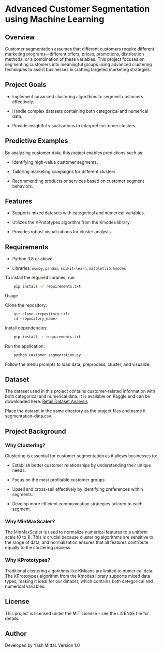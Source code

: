 # Advanced Customer Segmentation using Machine Learning

## Overview

Customer segmentation assumes that different customers require different marketing programs—different offers, prices, promotions, distribution methods, or a combination of these variables. This project focuses on segmenting customers into meaningful groups using advanced clustering techniques to assist businesses in crafting targeted marketing strategies.

## Project Goals

- Implement advanced clustering algorithms to segment customers effectively.

- Handle complex datasets containing both categorical and numerical data.

- Provide insightful visualizations to interpret customer clusters.

## Predictive Examples

By analyzing customer data, this project enables predictions such as:

- Identifying high-value customer segments.

- Tailoring marketing campaigns for different clusters.

- Recommending products or services based on customer segment behaviors.

## Features

- Supports mixed datasets with categorical and numerical variables.

- Utilizes the KPrototypes algorithm from the Kmodes library.

- Provides robust visualizations for cluster analysis.

## Requirements

- Python 3.8 or above

- Libraries: `numpy`, `pandas`, `scikit-learn`, `matplotlib`, `kmodes`

To install the required libraries, run:
```bash 
    pip install -r requirements.txt 
```

Usage

Clone the repository:
```bash
    git clone <repository_url>
    cd <repository_name>
```

Install dependencies:
```bash
    pip install -r requirements.txt
```

Run the application:
```bash
    python customer_segmentation.py
```

Follow the menu prompts to load data, preprocess, cluster, and visualize.

## Dataset

The dataset used in this project contains customer-related information with both categorical and numerical data. It is available on Kaggle and can be downloaded here:
[Retail Dataset Analysis](https://www.kaggle.com/datasets/khalidnasereddin/retail-dataset-analysis)

Place the dataset in the same directory as the project files and name it segmentation-data.csv.

## Project Background

### Why Clustering?

Clustering is essential for customer segmentation as it allows businesses to:

- Establish better customer relationships by understanding their unique needs.

- Focus on the most profitable customer groups.

- Upsell and cross-sell effectively by identifying preferences within segments.

- Develop more efficient communication strategies tailored to each segment.

### Why MinMaxScaler?

The MinMaxScaler is used to normalize numerical features to a uniform scale (0 to 1). This is crucial because clustering algorithms are sensitive to the range of data, and normalization ensures that all features contribute equally to the clustering process.

### Why KPrototypes?

Traditional clustering algorithms like KMeans are limited to numerical data. The KPrototypes algorithm from the Kmodes library supports mixed data types, making it ideal for our dataset, which contains both categorical and numerical variables.

## License

This project is licensed under the MIT License - see the LICENSE file for details.

## Author

Developed by Yash Mittal. Version 1.0

